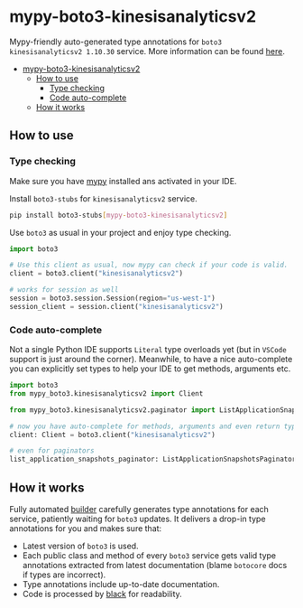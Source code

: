 # mypy-boto3-kinesisanalyticsv2

Mypy-friendly auto-generated type annotations for `boto3 kinesisanalyticsv2 1.10.30` service.
More information can be found [here](https://github.com/vemel/mypy_boto3).

- [mypy-boto3-kinesisanalyticsv2](#mypy-boto3-kinesisanalyticsv2)
  - [How to use](#how-to-use)
    - [Type checking](#type-checking)
    - [Code auto-complete](#code-auto-complete)
  - [How it works](#how-it-works)

## How to use

### Type checking

Make sure you have [mypy](https://github.com/python/mypy) installed ans activated in your IDE.

Install `boto3-stubs` for `kinesisanalyticsv2` service.

```bash
pip install boto3-stubs[mypy-boto3-kinesisanalyticsv2]
```

Use `boto3` as usual in your project and enjoy type checking.

```python
import boto3

# Use this client as usual, now mypy can check if your code is valid.
client = boto3.client("kinesisanalyticsv2")

# works for session as well
session = boto3.session.Session(region="us-west-1")
session_client = session.client("kinesisanalyticsv2")

```

### Code auto-complete

Not a single Python IDE supports `Literal` type overloads yet (but in `VSCode` support is just around the corner).
Meanwhile, to have a nice auto-complete you can explicitly set types to help your IDE to get methods, arguments etc.

```python
import boto3
from mypy_boto3.kinesisanalyticsv2 import Client

from mypy_boto3.kinesisanalyticsv2.paginator import ListApplicationSnapshotsPaginator

# now you have auto-complete for methods, arguments and even return types
client: Client = boto3.client("kinesisanalyticsv2")

# even for paginators
list_application_snapshots_paginator: ListApplicationSnapshotsPaginator = client.get_paginator("list_application_snapshots")
```

## How it works

Fully automated [builder](https://github.com/vemel/mypy_boto3) carefully generates
type annotations for each service, patiently waiting for `boto3` updates. It delivers
a drop-in type annotations for you and makes sure that:

- Latest version of `boto3` is used.
- Each public class and method of every `boto3` service gets valid type annotations
  extracted from latest documentation (blame `botocore` docs if types are incorrect).
- Type annotations include up-to-date documentation.
- Code is processed by [black](https://github.com/psf/black) for readability.